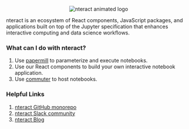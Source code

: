 <p align="center">
<img src="https://cloud.githubusercontent.com/assets/836375/15271096/98e4c102-19fe-11e6-999a-a74ffe6e2000.gif" alt="nteract animated logo"/>
</p>

nteract is an ecosystem of React components, JavaScript packages, and applications built on top of the Jupyter specification that enhances interactive computing and data science workflows.

### What can I do with nteract?

1. Use [papermill](https://github.com/nteract/papermill) to parameterize and execute notebooks.
2. Use our React components to build your own interactive notebook application.
3. Use [commuter](https://github.com/nteract/nteract/tree/master/applications/commuter) to host notebooks.

### Helpful Links
1. [nteract GitHub monorepo](https://github.com/nteract/nteract)
2. [nteract Slack community](https://slack.nteract.io/)
3. [nteract Blog](https://blog.nteract.io)